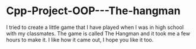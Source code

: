 # Cpp-Project-OOP---The-hangman
I tried to create a little game that I have played when I was in high school with my classmates. The game is called The Hangman and it took me a few hours to make it. I like how it came out, I hope you like it too.
